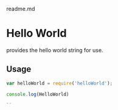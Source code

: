 readme.md

# Hello World

provides the hello world string for use.

## Usage

```js
var helloWorld = require('helloWorld');

console.log(HelloWorld)

``
